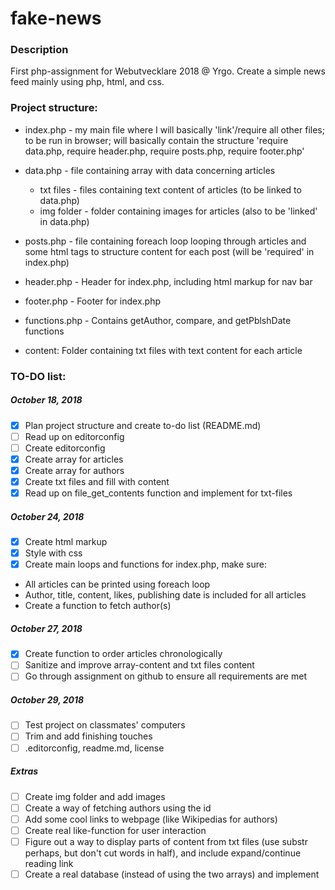 # fake-news

### Description
First php-assignment for Webutvecklare 2018 @ Yrgo. Create a simple news feed mainly using php, html, and css.


<!-- TODO:

    Questions to be ckecked with supervisor:

    INSTALLATIONS GUIDE!

        -naming conventions: should I call an item in an array name-name or nameName ? for consistency... (see 'pblsh-date' in $articles array)

        -authors array: Should I include the ID to be displayed on the webpage?
                        Is there a way of creating an ID and fetching the author name by checking for matching ID between the two arrays?

        -make sure my .editorconfig and readme-files are approved

        -type declarations for compare function can't be used!

        -should I put the usort() function in functions.php?
        -should I declare types within my functions too? Look at functions.. like the compare function for instance.
        (add those blocks with @param before functions)
        -add descriptions in comments of what my code does

        -which functions should go in functions.php file?

        -ask about how things are supposed to be divided - (header.php, index.php, footer.php - where do types declarations go, where do I require functions.php)

        -indentation in index.php (and header.php and footer.php)

        -are docblocks mandatory?

        -->


### Project structure:

- index.php - my main file where I will basically 'link'/require all other files; to be run in browser; will basically contain the structure 'require data.php, require header.php, require posts.php, require footer.php'

- data.php - file containing array with data concerning articles
  - txt files - files containing text content of articles (to be linked to data.php)
  - img folder - folder containing images for articles (also to be 'linked' in data.php)



- posts.php - file containing foreach loop looping through articles and some html tags to structure content for each post (will be 'required' in index.php)

- header.php - Header for index.php, including html markup for nav bar

- footer.php - Footer for index.php

- functions.php - Contains getAuthor, compare, and getPblshDate functions

- content: Folder containing txt files with text content for each article


### TO-DO list:

##### October 18, 2018

- [x] Plan project structure and create to-do list (README.md)
- [ ] Read up on editorconfig
- [ ] Create editorconfig
- [x] Create array for articles
- [x] Create array for authors
- [x] Create txt files and fill with content
- [x] Read up on file_get_contents function and implement for txt-files

##### October 24, 2018

- [x] Create html markup
- [x] Style with css
- [x] Create main loops and functions for index.php, make sure:
- All articles can be printed using foreach loop
- Author, title, content, likes, publishing date is included for all articles
- Create a function to fetch author(s)

##### October 27, 2018

- [x] Create function to order articles chronologically
- [ ] Sanitize and improve array-content and txt files content
- [ ] Go through assignment on github to ensure all requirements are met

##### October 29, 2018

- [ ] Test project on classmates' computers
- [ ] Trim and add finishing touches
- [ ] .editorconfig, readme.md, license

##### Extras

- [ ] Create img folder and add images
- [ ] Create a way of fetching authors using the id
- [ ] Add some cool links to webpage (like Wikipedias for authors)
- [ ] Create real like-function for user interaction
- [ ] Figure out a way to display parts of content from txt files (use substr perhaps, but don't cut words in half), and include expand/continue reading link
- [ ] Create a real database (instead of using the two arrays) and implement
